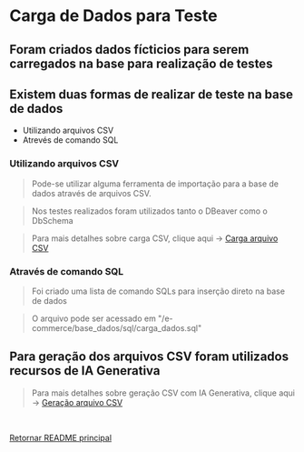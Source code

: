 # Carga de Dados para Teste

## Foram criados dados fícticios para serem carregados na base para realização de testes

## Existem duas formas de realizar de teste na base de dados

* Utilizando arquivos CSV
* Atrevés de comando SQL


### Utilizando arquivos CSV

> Pode-se utilizar alguma ferramenta de importação para a base de dados através de arquivos CSV.

> Nos testes realizados foram utilizados tanto o DBeaver como o DbSchema

> Para mais detalhes sobre carga CSV, clique aqui -> [Carga arquivo CSV](./base_dados/carga_arquivos_csv.md)


### Através de comando SQL

> Foi criado uma lista de comando SQLs para inserção direto na base de dados

> O arquivo pode ser acessado em "/e-commerce/base_dados/sql/carga_dados.sql"


## Para geração dos arquivos CSV foram utilizados recursos de IA Generativa

> Para mais detalhes sobre geração CSV com IA Generativa, clique aqui -> [Geração arquivo CSV](./base_dados/chat_Claude_IA.md)


<br>

[Retornar README principal](../README.md)